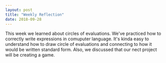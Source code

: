 ```yaml
---
layout: post
title: "Weekly Reflection"
date: 2018-09-28
---
```

This week we learned about circles of evaluations. We've practiced how to correctly write expressions in comuputer language. It's kinda easy to understand how to draw circle of evaluations and connecting to how it would be written standard form. Also, we discussed that our nect project will be creating a game. 
